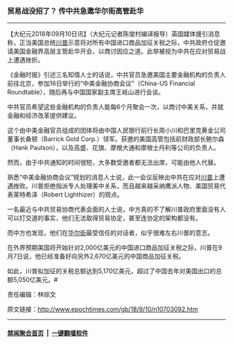 ### 贸易战没招了？ 传中共急邀华尔街高管赴华
------------------------

<p>【大纪元2018年09月10日讯】（大纪元记者陈俊村编译报导）英国媒体援引消息称，正当美国总统<a href="http://www.epochtimes.com/gb/tag/%E5%B7%9D%E6%99%AE.html">川普</a>示意将对所有中国进口商品加征关税之际，中共政府仓促邀请美国金融界高层主管赴华开会，以商讨因应之道。此举被视为中共在应对贸易战上遭遇挫折。</p>
<p>《金融时报》引述三名知情人士的话说，中共官员急邀美国主要金融机构的负责人前往北京，参加16日举行的“中美金融协商会议”（China-US Financial Roundtable），随后再与中国国家副主席王岐山进行会谈。</p>
<p>中共官员希望这些金融机构的负责人能每6个月聚会一次，以商讨中美关系，并就金融和经济改革提供建议。</p>
<p>这个由中美金融官员组成的团体将由中国人民银行前行长周小川和巴里克黄金公司董事长桑顿（Barrick Gold Corp.）领军。获邀的美国高管包括前财政部长鲍尔森（Hank Paulson），以及高盛、花旗、摩根大通和摩根士丹利等公司的负责人。</p>
<p>然而，由于中共通知的时间很短，大多数受邀者都无法出席，可能由他人代替。</p>
<p>熟悉“中美金融协商会议”规划的消息人士说，此一会议反映出中共在应对<a href="http://www.epochtimes.com/gb/tag/%E5%B7%9D%E6%99%AE.html">川普</a>上遭遇挫败。川普拒绝指派专人处理美中关系，而且越来越采纳鹰派人物、美国贸易代表莱特希泽（Robert Lighthizer）的观点。</p>
<p>一名最近与中共贸易协商代表会面的人士说，中方真的不了解川普政府里面没有人可以打交道的事实，他们无法取得贸易协定，甚至连协定的架构都没有。</p>
<p>而中方也发现，他们在<a href="http://www.epochtimes.com/gb/tag/%E5%8D%8E%E5%B0%94%E8%A1%97.html">华尔街</a>最受信任的对话者，似乎很难左右川普的意志。</p>
<p>在外界预期美国将开始针对2,000亿美元的中国进口商品加征关税之际，川普在9月7日说，他已经准备好向另外2,670亿美元的中国商品加征关税。</p>
<p>如此，川普拟加征的关税总额达到5,170亿美元，超过了中国去年对美国出口的总额5,050亿美元。#</p>
<p>责任编辑：林琮文</p>

原文链接：http://www.epochtimes.com/gb/18/9/10/n10703092.htm


------------------------
#### [禁闻聚合首页](https://github.com/gfw-breaker/banned-news/blob/master/README.md) &nbsp;|&nbsp;  [一键翻墙软件](https://github.com/gfw-breaker/nogfw/blob/master/README.md)